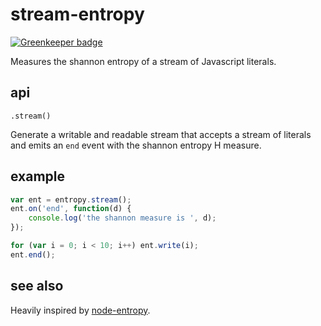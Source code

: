 # stream-entropy

[![Greenkeeper badge](https://badges.greenkeeper.io/tmcw/stream-entropy.svg)](https://greenkeeper.io/)

Measures the shannon entropy of a stream of Javascript literals.

## api

`.stream()`

Generate a writable and readable stream that accepts a stream of literals
and emits an `end` event with the shannon entropy H measure.

## example

```js
var ent = entropy.stream();
ent.on('end', function(d) {
    console.log('the shannon measure is ', d);
});

for (var i = 0; i < 10; i++) ent.write(i);
ent.end();
```

## see also

Heavily inspired by [node-entropy](https://github.com/aschuch/node-entropy).
